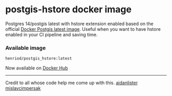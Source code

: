 # postgis-hstore docker image
Postgres 14/postgis latest with hstore extension enabled based on the official [Docker Postgis latest image](https://registry.hub.docker.com/layers/postgis/postgis/13-3.1-alpine/images/sha256-dac6f7bcdb8afbffe7c0c82c4688304e285448e2bd0b5f0aec68c90762b00e09?context=explore).
Useful when you want to have hstore enabled in your CI pipeline and saving time.
### Available image
```
henriod/postgis_hstore:latest
```
Now available on [Docker Hub](https://registry.hub.docker.com/repository/docker/henriod/postgis_hstore)

-----
Credit to all whose code help me come up with this.
[aidanlister](https://github.com/aidanlister/postgres-hstore)
[mislavcimpersak](https://github.com/mislavcimpersak/docker_postgres_hstore)
